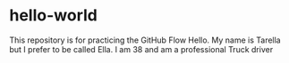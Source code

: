 # hello-world
This repository is for practicing the GitHub Flow
Hello. My name is Tarella but I prefer to be called Ella. I am 38 and am a professional Truck driver
